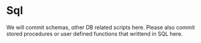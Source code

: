 Sql
===

We will commit schemas, other DB related scripts here. Please also commit stored procedures or
user defined functions that writtend in SQL here.


